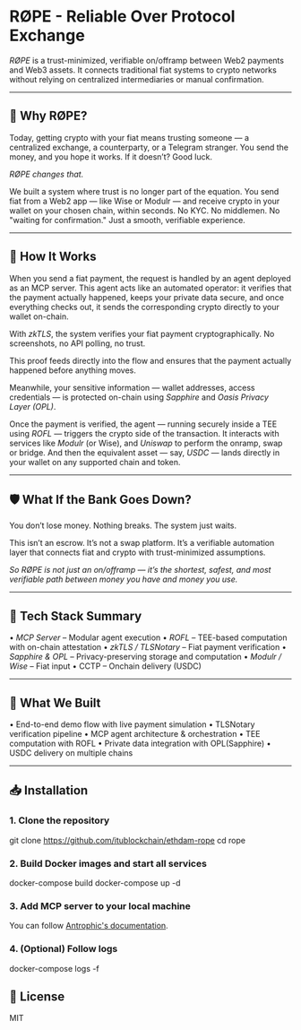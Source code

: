 # RØPE - Reliable Over Protocol Exchange

*RØPE* is a trust-minimized, verifiable on/offramp between Web2 payments and Web3 assets. It connects traditional fiat systems to crypto networks without relying on centralized intermediaries or manual confirmation.

---

## 🌉 Why RØPE?

Today, getting crypto with your fiat means trusting someone — a centralized exchange, a counterparty, or a Telegram stranger. You send the money, and you hope it works. If it doesn’t? Good luck.

*RØPE changes that.*

We built a system where trust is no longer part of the equation. You send fiat from a Web2 app — like Wise or Modulr — and receive crypto in your wallet on your chosen chain, within seconds. No KYC. No middlemen. No "waiting for confirmation." Just a smooth, verifiable experience.

---

## 🔧 How It Works

When you send a fiat payment, the request is handled by an agent deployed as an MCP server. This agent acts like an automated operator: it verifies that the payment actually happened, keeps your private data secure, and once everything checks out, it sends the corresponding crypto directly to your wallet on-chain.

With *zkTLS*, the system verifies your fiat payment cryptographically. No screenshots, no API polling, no trust.

This proof feeds directly into the flow and ensures that the payment actually happened before anything moves.

Meanwhile, your sensitive information — wallet addresses, access credentials — is protected on-chain using *Sapphire* and *Oasis Privacy Layer (OPL)*.

Once the payment is verified, the agent — running securely inside a TEE using *ROFL* — triggers the crypto side of the transaction. It interacts with services like *Modulr* (or Wise), and *Uniswap* to perform the onramp, swap or bridge. And then the equivalent asset — say, *USDC* — lands directly in your wallet on any supported chain and token.

---

## 🛡️ What If the Bank Goes Down?

You don’t lose money. Nothing breaks. The system just waits.

This isn’t an escrow. It’s not a swap platform. It’s a verifiable automation layer that connects fiat and crypto with trust-minimized assumptions.

*So RØPE is not just an on/offramp — it’s the shortest, safest, and most verifiable path between money you have and money you use.*

---

## 🔗 Tech Stack Summary

•⁠  ⁠*MCP Server* – Modular agent execution
•⁠  ⁠*ROFL* – TEE-based computation with on-chain attestation
•⁠  ⁠*zkTLS / TLSNotary* – Fiat payment verification
•⁠  ⁠*Sapphire & OPL* – Privacy-preserving storage and computation
•⁠  ⁠*Modulr / Wise* – Fiat input
•⁠  CCTP – Onchain delivery (USDC)

---

## 🧪 What We Built

•⁠  ⁠End-to-end demo flow with live payment simulation
•⁠  TLSNotary verification pipeline
•⁠  ⁠MCP agent architecture & orchestration
•⁠  ⁠TEE computation with ROFL
•⁠  ⁠Private data integration with OPL(Sapphire)
•⁠  ⁠USDC delivery on multiple chains

---

## 📥 Installation

### 1. Clone the repository
git clone https://github.com/itublockchain/ethdam-rope
cd rope

### 2. Build Docker images and start all services
docker-compose build
docker-compose up -d

### 3. Add MCP server to your local machine
You can follow [Antrophic's documentation](https://modelcontextprotocol.io/quickstart/user).

### 4. (Optional) Follow logs
docker-compose logs -f

## 📄 License

MIT